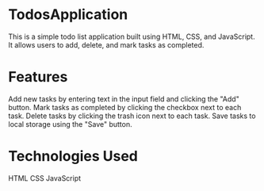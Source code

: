 # TodosApplication

This is a simple todo list application built using HTML, CSS, and JavaScript. It allows users to add, delete, and mark tasks as completed.

# Features
Add new tasks by entering text in the input field and clicking the "Add" button.
Mark tasks as completed by clicking the checkbox next to each task.
Delete tasks by clicking the trash icon next to each task.
Save tasks to local storage using the "Save" button.

# Technologies Used
HTML
CSS
JavaScript
